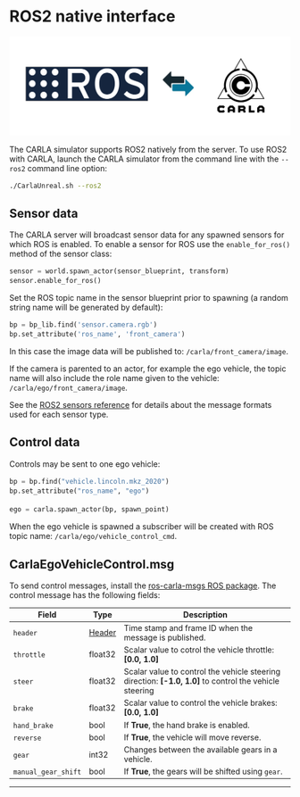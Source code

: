 # ROS2 native interface

![inverted_ai_logo](img/logos/ros_carla.png)

The CARLA simulator supports ROS2 natively from the server. To use ROS2 with CARLA, launch the CARLA simulator from the command line with the `--ros2` command line option:

```sh
./CarlaUnreal.sh --ros2
```

## Sensor data

The CARLA server will broadcast sensor data for any spawned sensors for which ROS is enabled. To enable a sensor for ROS use the `enable_for_ros()` method of the sensor class:

```py
sensor = world.spawn_actor(sensor_blueprint, transform)
sensor.enable_for_ros()
```

Set the ROS topic name in the sensor blueprint prior to spawning (a random string name will be generated by default):

```py
bp = bp_lib.find('sensor.camera.rgb')
bp.set_attribute('ros_name', 'front_camera')
```

In this case the image data will be published to: `/carla/front_camera/image`. 

If the camera is parented to an actor, for example the ego vehicle, the topic name will also include the role name given to the vehicle: `/carla/ego/front_camera/image`.

See the [ROS2 sensors reference](ros2_native_sensors.md) for details about the message formats used for each sensor type.

## Control data

Controls may be sent to one ego vehicle:

```py
bp = bp.find("vehicle.lincoln.mkz_2020")
bp.set_attribute("ros_name", "ego")

ego = carla.spawn_actor(bp, spawn_point)
```

When the ego vehicle is spawned a subscriber will be created with ROS topic name: `/carla/ego/vehicle_control_cmd`. 

## CarlaEgoVehicleControl.msg

To send control messages, install the [ros-carla-msgs ROS package](https://github.com/carla-simulator/ros-carla-msgs/tree/master). The control message has the following fields:

| Field                                                                                                   | Type                                                                                                    | Description                                                                                             |
| ------------------------------------------------------------------------------------------------------- | ------------------------------------------------------------------------------------------------------- | ------------------------------------------------------------------------------------------------------- |
| `header`                                                                                                | [Header](https://docs.ros.org/en/melodic/api/std_msgs/html/msg/Header.html)                               | Time stamp and frame ID when the message is published.                                                  |
| `throttle`                                                                                              | float32                                                                                                 | Scalar value to cotrol the vehicle throttle: **[0.0, 1.0]**                                             |
| `steer`                                                                                                 | float32                                                                                                 | Scalar value to control the vehicle steering direction: **[-1.0, 1.0]** to control the vehicle steering |
| `brake`                                                                                                 | float32                                                                                                 | Scalar value to control the vehicle brakes: **[0.0, 1.0]**                                              |
| `hand_brake`                                                                                            | bool                                                                                                    | If **True**, the hand brake is enabled.                                                                 |
| `reverse`                                                                                               | bool                                                                                                    | If **True**, the vehicle will move reverse.                                                             |
| `gear`                                                                                                  | int32                                                                                                   | Changes between the available gears in a vehicle.                                                       |
| `manual_gear_shift`                                                                                     | bool                                                                                                    | If **True**, the gears will be shifted using `gear`.                                                    |

---


